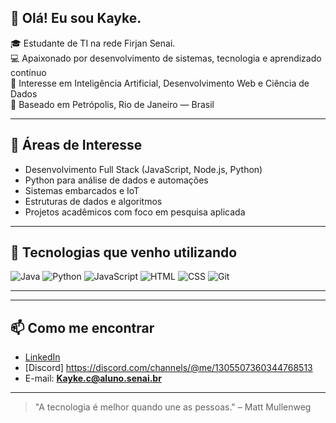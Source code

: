 ## 👋 Olá! Eu sou Kayke.

🎓 Estudante de TI na rede Firjan Senai.  
💻 Apaixonado por desenvolvimento de sistemas, tecnologia e aprendizado contínuo  
🔬 Interesse em Inteligência Artificial, Desenvolvimento Web e Ciência de Dados  
📍 Baseado em Petrópolis, Rio de Janeiro — Brasil

---

## 🧠 Áreas de Interesse

- Desenvolvimento Full Stack (JavaScript, Node.js, Python)
- Python para análise de dados e automações
- Sistemas embarcados e IoT
- Estruturas de dados e algoritmos
- Projetos acadêmicos com foco em pesquisa aplicada

---

## 🔧 Tecnologias que venho utilizando

![Java](https://img.shields.io/badge/Java-ED8B00?style=for-the-badge&logo=java&logoColor=white)
![Python](https://img.shields.io/badge/Python-3776AB?style=for-the-badge&logo=python&logoColor=white)
![JavaScript](https://img.shields.io/badge/JavaScript-F7DF1E?style=for-the-badge&logo=javascript&logoColor=black)
![HTML](https://img.shields.io/badge/HTML5-E34F26?style=for-the-badge&logo=html5&logoColor=white)
![CSS](https://img.shields.io/badge/CSS3-1572B6?style=for-the-badge&logo=css3&logoColor=white)
![Git](https://img.shields.io/badge/Git-F05032?style=for-the-badge&logo=git&logoColor=white)

---

---

## 📫 Como me encontrar

- [LinkedIn](https://linkedin.com/in/seunome)
- [Discord] https://discord.com/channels/@me/1305507360344768513
- E-mail: **Kayke.c@aluno.senai.br**

---

> "A tecnologia é melhor quando une as pessoas." – Matt Mullenweg

